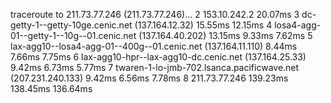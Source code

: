 traceroute to 211.73.77.246 (211.73.77.246)...
2 153.10.242.2  20.07ms
3 dc-getty-1--getty-10ge.cenic.net (137.164.12.32)  15.55ms  12.15ms
4 losa4-agg-01--getty-1--10g--01.cenic.net (137.164.40.202)  13.15ms  9.33ms  7.62ms
5 lax-agg10--losa4-agg-01--400g--01.cenic.net (137.164.11.110)  8.44ms  7.66ms  7.75ms
6 lax-agg10-hpr--lax-agg10-dc.cenic.net (137.164.25.33)  9.42ms  6.73ms  5.77ms
7 twaren-1-lo-jmb-702.lsanca.pacificwave.net (207.231.240.133)  9.42ms  6.56ms  7.78ms
8 211.73.77.246  139.23ms  138.45ms  136.64ms